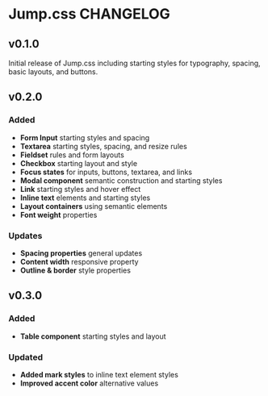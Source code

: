 # Jump.css CHANGELOG

## v0.1.0

Initial release of Jump.css including starting styles for typography, spacing, basic layouts, and buttons.

## v0.2.0

### Added

- **Form Input** starting styles and spacing
- **Textarea** starting styles, spacing, and resize rules
- **Fieldset** rules and form layouts
- **Checkbox** starting layout and style
- **Focus states** for inputs, buttons, textarea, and links
- **Modal component** semantic construction and starting styles
- **Link** starting styles and hover effect
- **Inline text** elements and starting styles
- **Layout containers** using semantic elements
- **Font weight** properties

### Updates

- **Spacing properties** general updates
- **Content width** responsive property
- **Outline & border** style properties

## v0.3.0

### Added

- **Table component** starting styles and layout

### Updated

- **Added mark styles** to inline text element styles
- **Improved accent color** alternative values
